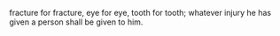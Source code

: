 fracture for fracture, eye for eye, tooth for tooth; whatever injury he has given a person shall be given to him.

